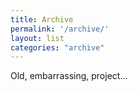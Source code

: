 ```yaml
---
title: Archive
permalink: '/archive/'
layout: list
categories: "archive"
---
```

Old, embarrassing, project...
